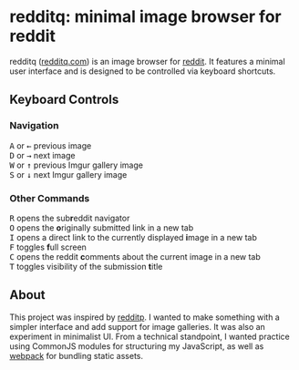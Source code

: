 # redditq: minimal image browser for reddit

redditq ([redditq.com](https://www.redditq.com/ "redditq.com")) is an image browser for [reddit](https://www.reddit.com/ "reddit.com"). It features a minimal user interface and is designed to be controlled via keyboard shortcuts.

## Keyboard Controls

### Navigation
<kbd>A</kbd> or <kbd>←</kbd> previous image  
<kbd>D</kbd> or <kbd>→</kbd> next image  
<kbd>W</kbd> or <kbd>↑</kbd> previous Imgur gallery image  
<kbd>S</kbd> or <kbd>↓</kbd> next Imgur gallery image  

### Other Commands
<kbd>R</kbd> opens the sub**r**eddit navigator  
<kbd>O</kbd> opens the **o**riginally submitted link in a new tab  
<kbd>I</kbd> opens a direct link to the currently displayed **i**mage in a new tab  
<kbd>F</kbd> toggles **f**ull screen  
<kbd>C</kbd> opens the reddit **c**omments about the current image in a new tab  
<kbd>T</kbd> toggles visibility of the submission **t**itle

## About ##

This project was inspired by [redditp](https://www.redditp.com/ "redditp.com"). I wanted to make something with a simpler interface and add support for image galleries. It was also an experiment in minimalist UI. From a technical standpoint, I wanted practice using CommonJS modules for structuring my JavaScript, as well as [webpack](https://github.com/webpack/webpack) for bundling static assets.
